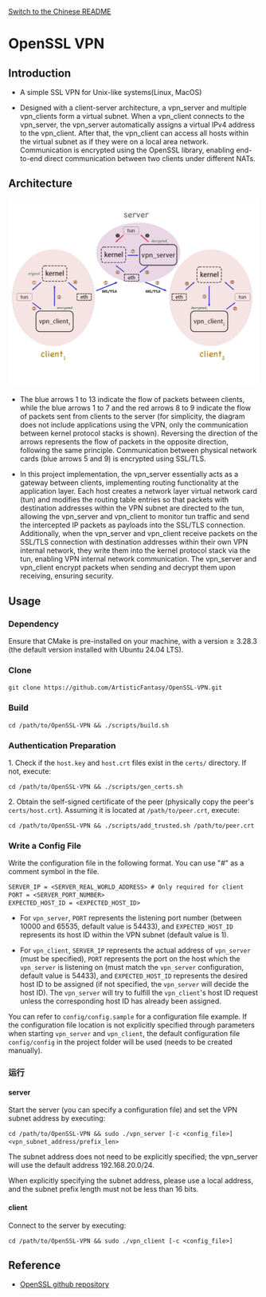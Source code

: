 [Switch to the Chinese README](README-cn.md)

# OpenSSL VPN

## Introduction

- A simple SSL VPN for Unix-like systems(Linux, MacOS)

- Designed with a client-server architecture, a vpn_server and multiple vpn_clients form a virtual subnet. When a vpn_client connects to the vpn_server, the vpn_server automatically assigns a virtual IPv4 address to the vpn_client. After that, the vpn_client can access all hosts within the virtual subnet as if they were on a local area network. Communication is encrypted using the OpenSSL library, enabling end-to-end direct communication between two clients under different NATs.

## Architecture

![OpenSSL VPN Architecture](images/openssl-vpn-architecture.png)

- The blue arrows 1 to 13 indicate the flow of packets between clients, while the blue arrows 1 to 7 and the red arrows 8 to 9 indicate the flow of packets sent from clients to the server (for simplicity, the diagram does not include applications using the VPN, only the communication between kernel protocol stacks is shown). Reversing the direction of the arrows represents the flow of packets in the opposite direction, following the same principle. Communication between physical network cards (blue arrows 5 and 9) is encrypted using SSL/TLS.

- In this project implementation, the vpn_server essentially acts as a gateway between clients, implementing routing functionality at the application layer. Each host creates a network layer virtual network card (tun) and modifies the routing table entries so that packets with destination addresses within the VPN subnet are directed to the tun, allowing the vpn_server and vpn_client to monitor tun traffic and send the intercepted IP packets as payloads into the SSL/TLS connection. Additionally, when the vpn_server and vpn_client receive packets on the SSL/TLS connection with destination addresses within their own VPN internal network, they write them into the kernel protocol stack via the tun, enabling VPN internal network communication. The vpn_server and vpn_client encrypt packets when sending and decrypt them upon receiving, ensuring security.

## Usage

### Dependency

Ensure that CMake is pre-installed on your machine, with a version ≥ 3.28.3 (the default version installed with Ubuntu 24.04 LTS).

### Clone

```
git clone https://github.com/ArtisticFantasy/OpenSSL-VPN.git
```

### Build

```
cd /path/to/OpenSSL-VPN && ./scripts/build.sh
```

### Authentication Preparation

1.&nbsp;Check if the `host.key` and `host.crt` files exist in the `certs/` directory. If not, execute:

```
cd /path/to/OpenSSL-VPN && ./scripts/gen_certs.sh
```

2.&nbsp;Obtain the self-signed certificate of the peer (physically copy the peer's `certs/host.crt`). Assuming it is located at `/path/to/peer.crt`, execute:

```
cd /path/to/OpenSSL-VPN && ./scripts/add_trusted.sh /path/to/peer.crt
```

### Write a Config File

Write the configuration file in the following format. You can use "#" as a comment symbol in the file.

```
SERVER_IP = <SERVER_REAL_WORLD_ADDRESS> # Only required for client
PORT = <SERVER_PORT_NUMBER>
EXPECTED_HOST_ID = <EXPECTED_HOST_ID>
```

- For `vpn_server`, `PORT` represents the listening port number (between 10000 and 65535, default value is 54433), and `EXPECTED_HOST_ID` represents its host ID within the VPN subnet (default value is 1).

- For `vpn_client`, `SERVER_IP` represents the actual address of `vpn_server` (must be specified), `PORT` represents the port on the host which the `vpn_server` is listening on (must match the `vpn_server` configuration, default value is 54433), and `EXPECTED_HOST_ID` represents the desired host ID to be assigned (if not specified, the `vpn_server` will decide the host ID). The `vpn_server` will try to fulfill the `vpn_client`'s host ID request unless the corresponding host ID has already been assigned.

You can refer to `config/config.sample` for a configuration file example. If the configuration file location is not explicitly specified through parameters when starting `vpn_server` and `vpn_client`, the default configuration file `config/config` in the project folder will be used (needs to be created manually).

### 运行

#### server

Start the server (you can specify a configuration file) and set the VPN subnet address by executing:

```
cd /path/to/OpenSSL-VPN && sudo ./vpn_server [-c <config_file>] <vpn_subnet_address/prefix_len>
```

The subnet address does not need to be explicitly specified; the vpn_server will use the default address 192.168.20.0/24.

When explicitly specifying the subnet address, please use a local address, and the subnet prefix length must not be less than 16 bits.

#### client

Connect to the server by executing:

```
cd /path/to/OpenSSL-VPN && sudo ./vpn_client [-c <config_file>]
```

## Reference

- [OpenSSL github repository](https://github.com/openssl/openssl)
